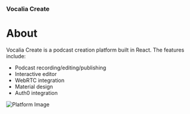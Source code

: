 ### Vocalia Create

# About
Vocalia Create is a podcast creation platform built in React. The features include:
- Podcast recording/editing/publishing
- Interactive editor
- WebRTC integration
- Material design
- Auth0 integration

![Platform Image](https://i.imgur.com/3NcFOjY.png)
